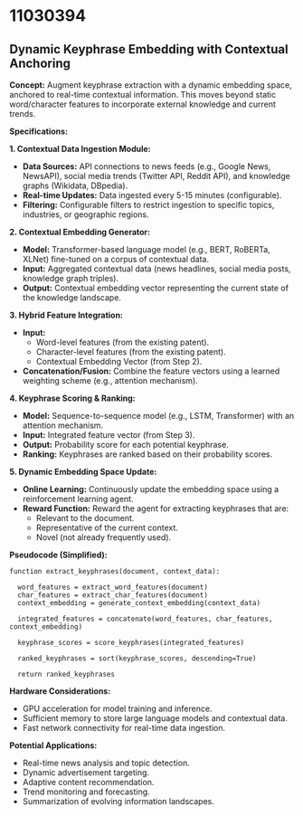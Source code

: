# 11030394

## Dynamic Keyphrase Embedding with Contextual Anchoring

**Concept:** Augment keyphrase extraction with a dynamic embedding space, anchored to real-time contextual information. This moves beyond static word/character features to incorporate external knowledge and current trends.

**Specifications:**

**1. Contextual Data Ingestion Module:**

*   **Data Sources:** API connections to news feeds (e.g., Google News, NewsAPI), social media trends (Twitter API, Reddit API), and knowledge graphs (Wikidata, DBpedia).
*   **Real-time Updates:**  Data ingested every 5-15 minutes (configurable).
*   **Filtering:**  Configurable filters to restrict ingestion to specific topics, industries, or geographic regions.

**2. Contextual Embedding Generator:**

*   **Model:** Transformer-based language model (e.g., BERT, RoBERTa, XLNet) fine-tuned on a corpus of contextual data.
*   **Input:**  Aggregated contextual data (news headlines, social media posts, knowledge graph triples).
*   **Output:**  Contextual embedding vector representing the current state of the knowledge landscape.

**3. Hybrid Feature Integration:**

*   **Input:**
    *   Word-level features (from the existing patent).
    *   Character-level features (from the existing patent).
    *   Contextual Embedding Vector (from Step 2).
*   **Concatenation/Fusion:**  Combine the feature vectors using a learned weighting scheme (e.g., attention mechanism).

**4. Keyphrase Scoring & Ranking:**

*   **Model:**  Sequence-to-sequence model (e.g., LSTM, Transformer) with an attention mechanism.
*   **Input:** Integrated feature vector (from Step 3).
*   **Output:**  Probability score for each potential keyphrase.
*   **Ranking:**  Keyphrases are ranked based on their probability scores.

**5. Dynamic Embedding Space Update:**

*   **Online Learning:**  Continuously update the embedding space using a reinforcement learning agent.
*   **Reward Function:**  Reward the agent for extracting keyphrases that are:
    *   Relevant to the document.
    *   Representative of the current context.
    *   Novel (not already frequently used).

**Pseudocode (Simplified):**

```
function extract_keyphrases(document, context_data):

  word_features = extract_word_features(document)
  char_features = extract_char_features(document)
  context_embedding = generate_context_embedding(context_data)

  integrated_features = concatenate(word_features, char_features, context_embedding)

  keyphrase_scores = score_keyphrases(integrated_features)

  ranked_keyphrases = sort(keyphrase_scores, descending=True)

  return ranked_keyphrases
```

**Hardware Considerations:**

*   GPU acceleration for model training and inference.
*   Sufficient memory to store large language models and contextual data.
*   Fast network connectivity for real-time data ingestion.

**Potential Applications:**

*   Real-time news analysis and topic detection.
*   Dynamic advertisement targeting.
*   Adaptive content recommendation.
*   Trend monitoring and forecasting.
*   Summarization of evolving information landscapes.